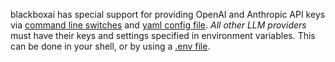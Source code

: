 blackboxai has special support for providing
OpenAI and Anthropic API keys
via 
[command line switches](/docs/config/options.html)
and 
[yaml config file](/docs/config/blackboxai_conf.html).
*All other LLM providers* must 
have their keys and settings 
specified in environment variables.
This can be done in your shell, 
or by using a 
[.env file](/docs/config/dotenv.html).
